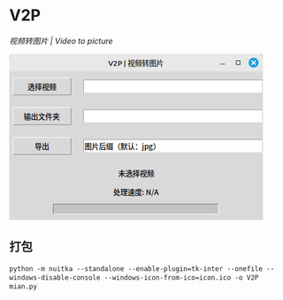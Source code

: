 # V2P

*视频转图片 | Video to picture*

![主界面](doc/img.png "主界面")

## 打包

```shell
python -m nuitka --standalone --enable-plugin=tk-inter --onefile --windows-disable-console --windows-icon-from-ico=icon.ico -o V2P mian.py
```
